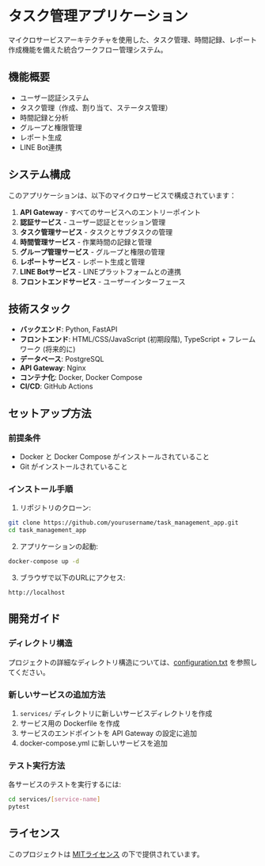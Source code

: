 # タスク管理アプリケーション

マイクロサービスアーキテクチャを使用した、タスク管理、時間記録、レポート作成機能を備えた統合ワークフロー管理システム。

## 機能概要

- ユーザー認証システム
- タスク管理（作成、割り当て、ステータス管理）
- 時間記録と分析
- グループと権限管理
- レポート生成
- LINE Bot連携

## システム構成

このアプリケーションは、以下のマイクロサービスで構成されています：

1. **API Gateway** - すべてのサービスへのエントリーポイント
2. **認証サービス** - ユーザー認証とセッション管理
3. **タスク管理サービス** - タスクとサブタスクの管理
4. **時間管理サービス** - 作業時間の記録と管理
5. **グループ管理サービス** - グループと権限の管理
6. **レポートサービス** - レポート生成と管理
7. **LINE Botサービス** - LINEプラットフォームとの連携
8. **フロントエンドサービス** - ユーザーインターフェース

## 技術スタック

- **バックエンド**: Python, FastAPI
- **フロントエンド**: HTML/CSS/JavaScript (初期段階), TypeScript + フレームワーク (将来的に)
- **データベース**: PostgreSQL
- **API Gateway**: Nginx
- **コンテナ化**: Docker, Docker Compose
- **CI/CD**: GitHub Actions

## セットアップ方法

### 前提条件

- Docker と Docker Compose がインストールされていること
- Git がインストールされていること

### インストール手順

1. リポジトリのクローン:

```bash
git clone https://github.com/yourusername/task_management_app.git
cd task_management_app
```

2. アプリケーションの起動:

```bash
docker-compose up -d
```

3. ブラウザで以下のURLにアクセス:

```
http://localhost
```

## 開発ガイド

### ディレクトリ構造

プロジェクトの詳細なディレクトリ構造については、[configuration.txt](configuration.txt) を参照してください。

### 新しいサービスの追加方法

1. `services/` ディレクトリに新しいサービスディレクトリを作成
2. サービス用の Dockerfile を作成
3. サービスのエンドポイントを API Gateway の設定に追加
4. docker-compose.yml に新しいサービスを追加

### テスト実行方法

各サービスのテストを実行するには:

```bash
cd services/[service-name]
pytest
```

## ライセンス

このプロジェクトは [MITライセンス](LICENSE) の下で提供されています。
